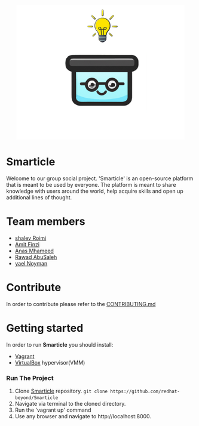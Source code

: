 
<p align="center">
  <img alt= "Smarticle" src="https://github.com/redhat-beyond/Smarticle/blob/main/documentations/logo/Smarticle_logo_prev_ui.png"     width="450">
</p>

# Smarticle

Welcome to our group social project.
'Smarticle' is an open-source platform that is meant to be used by everyone.
The platform is meant to share knowledge with users around the world,
help acquire skills and open up additional lines of thought.

# Team members
* [shalev Roimi](https://github.com/Shalevro2)
* [Amit Finzi](https://github.com/finziamit)
* [Anas Mhameed](https://github.com/Anas-mhameed)
* [Rawad AbuSaleh](https://github.com/rawadabu)
* [yael Noyman](https://github.com/yaelnoyman1)

# Contribute

In order to contribute please refer to the [CONTRIBUTING.md](https://github.com/redhat-beyond/Smarticle/blob/main/CONTRIBUTING.md)

# Getting started

In order to run **Smarticle** you should install:

- [Vagrant](https://www.vagrantup.com/downloads)
- [VirtualBox](https://www.virtualbox.org/) hypervisor(VMM)

### Run The Project

1. Clone [Smarticle](https://github.com/redhat-beyond/Smarticle) repository.
  ``` git clone https://github.com/redhat-beyond/Smarticle ```
2. Navigate via terminal to the cloned directory.
3. Run the 'vagrant up' command
4. Use any browser and navigate to http://localhost:8000.
